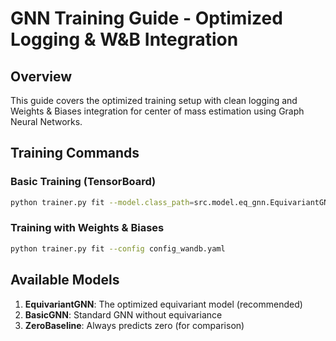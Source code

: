 # GNN Training Guide - Optimized Logging & W&B Integration

## Overview

This guide covers the optimized training setup with clean logging and Weights & Biases integration for center of mass estimation using Graph Neural Networks.

## Training Commands

### Basic Training (TensorBoard)

```bash
python trainer.py fit --model.class_path=src.model.eq_gnn.EquivariantGNN
```

### Training with Weights & Biases

```bash
python trainer.py fit --config config_wandb.yaml
```

## Available Models

1. **EquivariantGNN**: The optimized equivariant model (recommended)
2. **BasicGNN**: Standard GNN without equivariance
3. **ZeroBaseline**: Always predicts zero (for comparison)
